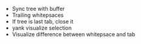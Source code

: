 - Sync tree with buffer
- Trailing whitepsaces
- If tree is last tab, close it
- yank visualize selection
- Visualize difference between whitepsace and tab
